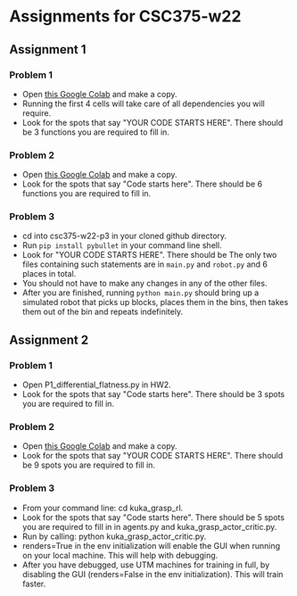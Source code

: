 # Assignments for CSC375-w22

## Assignment 1

### Problem 1

* Open [this Google Colab](https://colab.research.google.com/drive/1wkY9vhIgDNze50WehpmDWva355iMr5H_#scrollTo=qoVTIj44NZxM) and make a copy.
* Running the first 4 cells will take care of all dependencies you will require.
* Look for the spots that say "YOUR CODE STARTS HERE". There should be 3 functions you are required to fill in.

### Problem 2

* Open [this Google Colab](https://colab.research.google.com/drive/1yGCLNq6KVLXDDK0iAdLCIpOM26ByYND9#scrollTo=fyGjJ64wTZGX) and make a copy.
* Look for the spots that say "Code starts here". There should be 6 functions you are required to fill in.

### Problem 3

* cd into csc375-w22-p3 in your cloned github directory.
* Run `pip install pybullet` in your command line shell.
* Look for "YOUR CODE STARTS HERE". There should be The only two files containing such statements are in `main.py` and `robot.py` and 6 places in total.
* You should not have to make any changes in any of the other files.
* After you are finished, running `python main.py` should bring up a simulated robot that picks up blocks, places them in the bins, then takes them out of the bin and repeats indefinitely.

## Assignment 2

### Problem 1

* Open P1_differential_flatness.py in HW2.
* Look for the spots that say "Code starts here". There should be 3 spots you are required to fill in.

### Problem 2

* Open [this Google Colab](https://colab.research.google.com/drive/1wx2PCfylkaBOlEu2zWwRROZiAThHfKjG#scrollTo=x5GXJ5k_Pj9A) and make a copy.
* Look for the spots that say "YOUR CODE STARTS HERE". There should be 9 spots you are required to fill in.

### Problem 3

* From your command line: cd kuka_grasp_rl.
* Look for the spots that say "Code starts here". There should be 5 spots you are required to fill in in agents.py and kuka_grasp_actor_critic.py.
* Run by calling: python kuka_grasp_actor_critic.py.
* renders=True in the env initialization will enable the GUI when running on your local machine. This will help with debugging.
* After you have debugged, use UTM machines for training in full, by disabling the GUI (renders=False in the env initialization). This will train faster.
